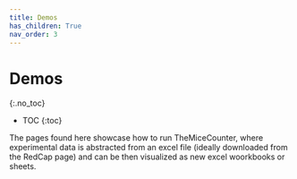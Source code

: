 ```yaml
---
title: Demos
has_children: True
nav_order: 3
---
```


# Demos
{:.no_toc}

* TOC
{:toc}

The pages found here showcase how to run TheMiceCounter, where experimental data is abstracted from an excel file (ideally downloaded from the RedCap page) and can be then visualized as new excel woorkbooks or sheets.
